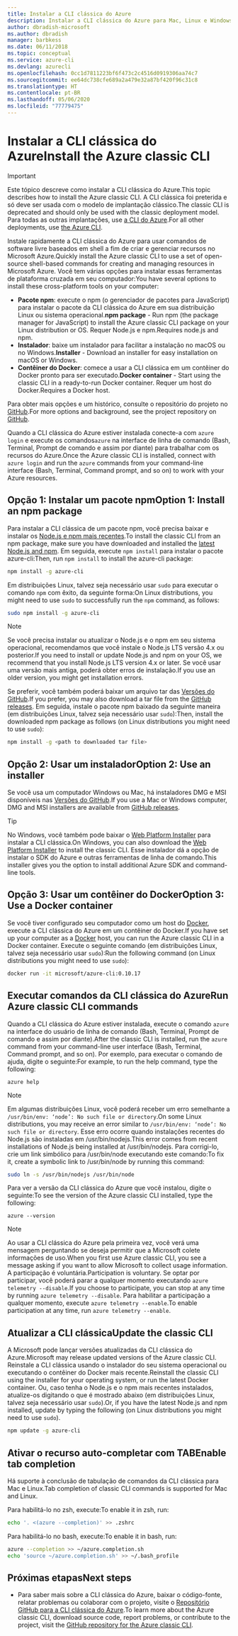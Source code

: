 ```yaml
---
title: Instalar a CLI clássica do Azure
description: Instalar a CLI clássica do Azure para Mac, Linux e Windows para começar a usar os serviços do Azure
author: dbradish-microsoft
ms.author: dbradish
manager: barbkess
ms.date: 06/11/2018
ms.topic: conceptual
ms.service: azure-cli
ms.devlang: azurecli
ms.openlocfilehash: 0cc1d7811223bf6f473c2c4516d0919306aa74c7
ms.sourcegitcommit: ee64dc738cfe689a2a479e32a87bf420f96c31c8
ms.translationtype: HT
ms.contentlocale: pt-BR
ms.lasthandoff: 05/06/2020
ms.locfileid: "77779475"
---
```

# <a name="install-the-azure-classic-cli"></a><span data-ttu-id="86e74-103">Instalar a CLI clássica do Azure</span><span class="sxs-lookup"><span data-stu-id="86e74-103">Install the Azure classic CLI</span></span>

> [!IMPORTANT]
> <span data-ttu-id="86e74-104">Este tópico descreve como instalar a CLI clássica do Azure.</span><span class="sxs-lookup"><span data-stu-id="86e74-104">This topic describes how to install the Azure classic CLI.</span></span> <span data-ttu-id="86e74-105">A CLI clássica foi preterida e só deve ser usada com o modelo de implantação clássico.</span><span class="sxs-lookup"><span data-stu-id="86e74-105">The classic CLI is deprecated and should only be used with the classic deployment model.</span></span>
> <span data-ttu-id="86e74-106">Para todas as outras implantações, use [a CLI do Azure](/cli/azure).</span><span class="sxs-lookup"><span data-stu-id="86e74-106">For all other deployments, use [the Azure CLI](/cli/azure).</span></span>

<span data-ttu-id="86e74-107">Instale rapidamente a CLI clássica do Azure para usar comandos de software livre baseados em shell a fim de criar e gerenciar recursos no Microsoft Azure.</span><span class="sxs-lookup"><span data-stu-id="86e74-107">Quickly install the Azure classic CLI to use a set of open-source shell-based commands for creating and managing resources in Microsoft Azure.</span></span> <span data-ttu-id="86e74-108">Você tem várias opções para instalar essas ferramentas de plataforma cruzada em seu computador:</span><span class="sxs-lookup"><span data-stu-id="86e74-108">You have several options to install these cross-platform tools on your computer:</span></span>

* <span data-ttu-id="86e74-109">**Pacote npm**: execute o npm (o gerenciador de pacotes para JavaScript) para instalar o pacote da CLI clássica do Azure em sua distribuição Linux ou sistema operacional.</span><span class="sxs-lookup"><span data-stu-id="86e74-109">**npm package** - Run npm (the package manager for JavaScript) to install the Azure classic CLI package on your Linux distribution or OS.</span></span> <span data-ttu-id="86e74-110">Requer Node.js e npm.</span><span class="sxs-lookup"><span data-stu-id="86e74-110">Requires node.js and npm.</span></span>
* <span data-ttu-id="86e74-111">**Instalador**: baixe um instalador para facilitar a instalação no macOS ou no Windows.</span><span class="sxs-lookup"><span data-stu-id="86e74-111">**Installer** - Download an installer for easy installation on macOS or Windows.</span></span>
* <span data-ttu-id="86e74-112">**Contêiner do Docker**: comece a usar a CLI clássica em um contêiner do Docker pronto para ser executado.</span><span class="sxs-lookup"><span data-stu-id="86e74-112">**Docker container** - Start using the classic CLI in a ready-to-run Docker container.</span></span> <span data-ttu-id="86e74-113">Requer um host do Docker.</span><span class="sxs-lookup"><span data-stu-id="86e74-113">Requires a Docker host.</span></span>

<span data-ttu-id="86e74-114">Para obter mais opções e um histórico, consulte o repositório do projeto no [GitHub](https://github.com/azure/azure-xplat-cli).</span><span class="sxs-lookup"><span data-stu-id="86e74-114">For more options and background, see the project repository on [GitHub](https://github.com/azure/azure-xplat-cli).</span></span>

<span data-ttu-id="86e74-115">Quando a CLI clássica do Azure estiver instalada conecte-a com `azure login` e execute os comandos`azure` na interface de linha de comando (Bash, Terminal, Prompt de comando e assim por diante) para trabalhar com os recursos do Azure.</span><span class="sxs-lookup"><span data-stu-id="86e74-115">Once the Azure classic CLI is installed, connect with `azure login` and run the `azure` commands from your command-line interface (Bash, Terminal, Command prompt, and so on) to work with your Azure resources.</span></span>

## <a name="option-1-install-an-npm-package"></a><span data-ttu-id="86e74-116">Opção 1: Instalar um pacote npm</span><span class="sxs-lookup"><span data-stu-id="86e74-116">Option 1: Install an npm package</span></span>

<span data-ttu-id="86e74-117">Para instalar a CLI clássica de um pacote npm, você precisa baixar e instalar os [Node.js e npm mais recentes](https://nodejs.org/en/download/package-manager/).</span><span class="sxs-lookup"><span data-stu-id="86e74-117">To install the classic CLI from an npm package, make sure you have downloaded and installed the [latest Node.js and npm](https://nodejs.org/en/download/package-manager/).</span></span> <span data-ttu-id="86e74-118">Em seguida, execute `npm install` para instalar o pacote azure-cli:</span><span class="sxs-lookup"><span data-stu-id="86e74-118">Then, run `npm install` to install the azure-cli package:</span></span>

```bash
npm install -g azure-cli
```

<span data-ttu-id="86e74-119">Em distribuições Linux, talvez seja necessário usar `sudo` para executar o comando `npm` com êxito, da seguinte forma:</span><span class="sxs-lookup"><span data-stu-id="86e74-119">On Linux distributions, you might need to use `sudo` to successfully run the `npm` command, as follows:</span></span>

```bash
sudo npm install -g azure-cli
```

> [!NOTE]
> <span data-ttu-id="86e74-120">Se você precisa instalar ou atualizar o Node.js e o npm em seu sistema operacional, recomendamos que você instale o Node.js LTS versão 4.x ou posterior.</span><span class="sxs-lookup"><span data-stu-id="86e74-120">If you need to install or update Node.js and npm on your OS, we recommend that you install Node.js LTS version 4.x or later.</span></span> <span data-ttu-id="86e74-121">Se você usar uma versão mais antiga, poderá obter erros de instalação.</span><span class="sxs-lookup"><span data-stu-id="86e74-121">If you use an older version, you might get installation errors.</span></span>

<span data-ttu-id="86e74-122">Se preferir, você também poderá baixar um arquivo tar das [Versões do GitHub](https://github.com/Azure/azure-xplat-cli/releases).</span><span class="sxs-lookup"><span data-stu-id="86e74-122">If you prefer, you may also download a tar file from the [GitHub releases](https://github.com/Azure/azure-xplat-cli/releases).</span></span> <span data-ttu-id="86e74-123">Em seguida, instale o pacote npm baixado da seguinte maneira (em distribuições Linux, talvez seja necessário usar `sudo`):</span><span class="sxs-lookup"><span data-stu-id="86e74-123">Then, install the downloaded npm package as follows (on Linux distributions you might need to use `sudo`):</span></span>

```bash
npm install -g <path to downloaded tar file>
```

## <a name="option-2-use-an-installer"></a><span data-ttu-id="86e74-124">Opção 2: Usar um instalador</span><span class="sxs-lookup"><span data-stu-id="86e74-124">Option 2: Use an installer</span></span>

<span data-ttu-id="86e74-125">Se você usa um computador Windows ou Mac, há instaladores DMG e MSI disponíveis nas [Versões do GitHub](https://github.com/Azure/azure-xplat-cli/releases).</span><span class="sxs-lookup"><span data-stu-id="86e74-125">If you use a Mac or Windows computer, DMG and MSI installers are available from [GitHub releases](https://github.com/Azure/azure-xplat-cli/releases).</span></span>

> [!TIP]
> <span data-ttu-id="86e74-126">No Windows, você também pode baixar o [Web Platform Installer](https://go.microsoft.com/?linkid=9828653) para instalar a CLI clássica.</span><span class="sxs-lookup"><span data-stu-id="86e74-126">On Windows, you can also download the [Web Platform Installer](https://go.microsoft.com/?linkid=9828653) to install the classic CLI.</span></span> <span data-ttu-id="86e74-127">Esse instalador dá a opção de instalar o SDK do Azure e outras ferramentas de linha de comando.</span><span class="sxs-lookup"><span data-stu-id="86e74-127">This installer gives you the option to install additional Azure SDK and command-line tools.</span></span>

## <a name="option-3-use-a-docker-container"></a><span data-ttu-id="86e74-128">Opção 3: Usar um contêiner do Docker</span><span class="sxs-lookup"><span data-stu-id="86e74-128">Option 3: Use a Docker container</span></span>

<span data-ttu-id="86e74-129">Se você tiver configurado seu computador como um host do [Docker](https://docs.docker.com/engine/understanding-docker/), execute a CLI clássica do Azure em um contêiner do Docker.</span><span class="sxs-lookup"><span data-stu-id="86e74-129">If you have set up your computer as a [Docker](https://docs.docker.com/engine/understanding-docker/) host, you can run the Azure classic CLI in a Docker container.</span></span> <span data-ttu-id="86e74-130">Execute o seguinte comando (em distribuições Linux, talvez seja necessário usar `sudo`):</span><span class="sxs-lookup"><span data-stu-id="86e74-130">Run the following command (on Linux distributions you might need to use `sudo`):</span></span>

```bash
docker run -it microsoft/azure-cli:0.10.17
```

## <a name="run-azure-classic-cli-commands"></a><span data-ttu-id="86e74-131">Executar comandos da CLI clássica do Azure</span><span class="sxs-lookup"><span data-stu-id="86e74-131">Run Azure classic CLI commands</span></span>

<span data-ttu-id="86e74-132">Quando a CLI clássica do Azure estiver instalada, execute o comando `azure` na interface do usuário de linha de comando (Bash, Terminal, Prompt de comando e assim por diante).</span><span class="sxs-lookup"><span data-stu-id="86e74-132">After the classic CLI is installed, run the `azure` command from your command-line user interface (Bash, Terminal, Command prompt, and so on).</span></span> <span data-ttu-id="86e74-133">Por exemplo, para executar o comando de ajuda, digite o seguinte:</span><span class="sxs-lookup"><span data-stu-id="86e74-133">For example, to run the help command, type the following:</span></span>

```azurecli-interactive
azure help
```

> [!NOTE]
> <span data-ttu-id="86e74-134">Em algumas distribuições Linux, você poderá receber um erro semelhante a `/usr/bin/env: ‘node’: No such file or directory`.</span><span class="sxs-lookup"><span data-stu-id="86e74-134">On some Linux distributions, you may receive an error similar to `/usr/bin/env: ‘node’: No such file or directory`.</span></span> <span data-ttu-id="86e74-135">Esse erro ocorre quando instalações recentes do Node.js são instaladas em /usr/bin/nodejs.</span><span class="sxs-lookup"><span data-stu-id="86e74-135">This error comes from recent installations of Node.js being installed at /usr/bin/nodejs.</span></span> <span data-ttu-id="86e74-136">Para corrigi-lo, crie um link simbólico para /usr/bin/node executando este comando:</span><span class="sxs-lookup"><span data-stu-id="86e74-136">To fix it, create a symbolic link to /usr/bin/node by running this command:</span></span>

```bash
sudo ln -s /usr/bin/nodejs /usr/bin/node
```

<span data-ttu-id="86e74-137">Para ver a versão da CLI clássica do Azure que você instalou, digite o seguinte:</span><span class="sxs-lookup"><span data-stu-id="86e74-137">To see the version of the Azure classic CLI installed, type the following:</span></span>

```azurecli-interactive
azure --version
```

> [!NOTE]
> <span data-ttu-id="86e74-138">Ao usar a CLI clássica do Azure pela primeira vez, você verá uma mensagem perguntando se deseja permitir que a Microsoft colete informações de uso.</span><span class="sxs-lookup"><span data-stu-id="86e74-138">When you first use Azure classic CLI, you see a message asking if you want to allow Microsoft to collect usage information.</span></span> <span data-ttu-id="86e74-139">A participação é voluntária.</span><span class="sxs-lookup"><span data-stu-id="86e74-139">Participation is voluntary.</span></span> <span data-ttu-id="86e74-140">Se optar por participar, você poderá parar a qualquer momento executando `azure telemetry --disable`.</span><span class="sxs-lookup"><span data-stu-id="86e74-140">If you choose to participate, you can stop at any time by running `azure telemetry --disable`.</span></span> <span data-ttu-id="86e74-141">Para habilitar a participação a qualquer momento, execute `azure telemetry --enable`.</span><span class="sxs-lookup"><span data-stu-id="86e74-141">To enable participation at any time, run `azure telemetry --enable`.</span></span>

## <a name="update-the-classic-cli"></a><span data-ttu-id="86e74-142">Atualizar a CLI clássica</span><span class="sxs-lookup"><span data-stu-id="86e74-142">Update the classic CLI</span></span>

<span data-ttu-id="86e74-143">A Microsoft pode lançar versões atualizadas da CLI clássica do Azure.</span><span class="sxs-lookup"><span data-stu-id="86e74-143">Microsoft may release updated versions of the Azure classic CLI.</span></span> <span data-ttu-id="86e74-144">Reinstale a CLI clássica usando o instalador do seu sistema operacional ou executando o contêiner do Docker mais recente.</span><span class="sxs-lookup"><span data-stu-id="86e74-144">Reinstall the classic CLI using the installer for your operating system, or run the latest Docker container.</span></span> <span data-ttu-id="86e74-145">Ou, caso tenha o Node.js e o npm mais recentes instalados, atualize-os digitando o que é mostrado abaixo (em distribuições Linux, talvez seja necessário usar `sudo`).</span><span class="sxs-lookup"><span data-stu-id="86e74-145">Or, if you have the latest Node.js and npm installed, update by typing the following (on Linux distributions you might need to use `sudo`).</span></span>

```bash
npm update -g azure-cli
```

## <a name="enable-tab-completion"></a><span data-ttu-id="86e74-146">Ativar o recurso auto-completar com TAB</span><span class="sxs-lookup"><span data-stu-id="86e74-146">Enable tab completion</span></span>

<span data-ttu-id="86e74-147">Há suporte à conclusão de tabulação de comandos da CLI clássica para Mac e Linux.</span><span class="sxs-lookup"><span data-stu-id="86e74-147">Tab completion of classic CLI commands is supported for Mac and Linux.</span></span>

<span data-ttu-id="86e74-148">Para habilitá-lo no zsh, execute:</span><span class="sxs-lookup"><span data-stu-id="86e74-148">To enable it in zsh, run:</span></span>

```bash
echo '. <(azure --completion)' >> .zshrc
```

<span data-ttu-id="86e74-149">Para habilitá-lo no bash, execute:</span><span class="sxs-lookup"><span data-stu-id="86e74-149">To enable it in bash, run:</span></span>

```bash
azure --completion >> ~/azure.completion.sh
echo 'source ~/azure.completion.sh' >> ~/.bash_profile
```

## <a name="next-steps"></a><span data-ttu-id="86e74-150">Próximas etapas</span><span class="sxs-lookup"><span data-stu-id="86e74-150">Next steps</span></span>

* <span data-ttu-id="86e74-151">Para saber mais sobre a CLI clássica do Azure, baixar o código-fonte, relatar problemas ou colaborar com o projeto, visite o [Repositório GitHub para a CLI clássica do Azure](https://github.com/azure/azure-xplat-cli).</span><span class="sxs-lookup"><span data-stu-id="86e74-151">To learn more about the Azure classic CLI, download source code, report problems, or contribute to the project, visit the [GitHub repository for the Azure classic CLI](https://github.com/azure/azure-xplat-cli).</span></span>
